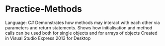 # Practice-Methods
Language: C#
Demonstrates how methods may interact with each other via parameters and return statements. 
Shows how initialisation and method calls can be used both for single objects and for arrays of objects
Created in Visual Studio Express 2013 for Desktop
